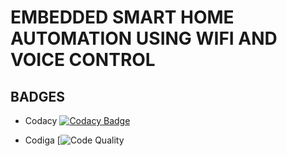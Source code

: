 # EMBEDDED SMART HOME AUTOMATION USING WIFI AND VOICE CONTROL #

## BADGES ##

* Codacy [![Codacy Badge](https://app.codacy.com/project/badge/Grade/fed72e28286446d3bf4b712d3455f433)](https://www.codacy.com/gh/Kalainesan/M2_Embedded_Smart-Home-Automation-Using-Wifi-and-Voice-Control/dashboard?utm_source=github.com&amp;utm_medium=referral&amp;utm_content=Kalainesan/M2_Embedded_Smart-Home-Automation-Using-Wifi-and-Voice-Control&amp;utm_campaign=Badge_Grade)

* Codiga [![Code Quality](https://api.codiga.io/project/33571/score/svg)
